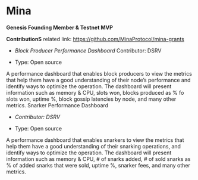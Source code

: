 # Mina

**Genesis Founding Member & Testnet MVP**

**ContributionS**
related link: https://github.com/MinaProtocol/mina-grants

- *Block Producer Performance Dashboard*
Contributor: DSRV

- Type: Open source

A performance dashboard that enables block producers to view the metrics that help them have a good understanding of their node’s performance and identify ways to optimize the operation. The dashboard will present information such as memory & CPU, slots won, blocks produced as % fo slots won, uptime %, block gossip latencies by node, and many other metrics.
Snarker Performance Dashboard

 - *Contributor: DSRV*
 
- Type: Open source

A performance dashboard that enables snarkers to view the metrics that help them have a good understanding of their snarking operations, and identify ways to optimize the operation. The dashboard will present information such as memory & CPU, # of snarks added, # of sold snarks as % of added snarks that were sold, uptime %, snarker fees, and many other metrics.

